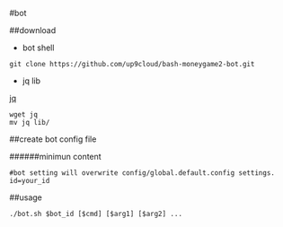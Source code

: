 
#bot

##download

- bot shell

```
git clone https://github.com/up9cloud/bash-moneygame2-bot.git
```

- jq lib

[jq]

```
wget jq
mv jq lib/
```

##create bot config file

######minimun content
```
#bot setting will overwrite config/global.default.config settings.
id=your_id

```

##usage

```
./bot.sh $bot_id [$cmd] [$arg1] [$arg2] ...
```

[jq]:http://stedolan.github.io/jq/download/
